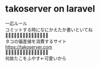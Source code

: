 # takoserver on laravel
一応ルール<br>
コミットする時になにかえたか書いといてね<br>
🐙🐙🐙🐙🐙🐙🐙🐙🐙🐙🐙🐙🐙🐙🐙<br>
タコの偏差値を消費するサイト<br>
https://takoserver.com<br>
🐙🐙🐙🐙🐙🐙🐙🐙🐙🐙🐙🐙🐙🐙🐙<br>
何故たこをふやす←可愛いから

